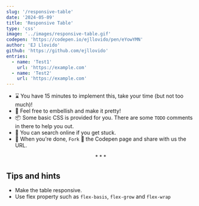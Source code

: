 ```yaml
---
slug: '/responsive-table'
date: '2024-05-09'
title: 'Responsive Table'
type: 'css'
image: '../images/responsive-table.gif'
codepen: 'https://codepen.io/ejllovido/pen/eYowYMN'
author: 'EJ Llovido'
github: 'https://github.com/ejllovido'
entries:
  - name: 'Test1'
    url: 'https://example.com'
  - name: 'Test2'
    url: 'https://example.com'
---
```


- ⌛ You have 15 minutes to implement this, take your time (but not too much)!
- 💅 Feel free to embellish and make it pretty!
- 📦 Some basic CSS is provided for you. There are some `TODO` comments in there to help you out.
- 🧙 You can search online if you get stuck.
- 🎉 When you're done, `Fork` 🍴 the Codepen page and share with us the URL.

<p align='center'>* * *</p>

## Tips and hints

- Make the table responsive.
- Use flex property such as `flex-basis`, `flex-grow` and `flex-wrap`
